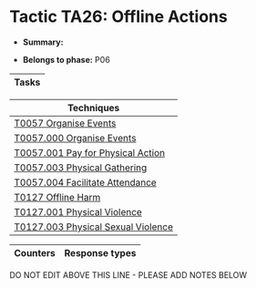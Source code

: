 # Tactic TA26: Offline Actions

* **Summary:** 

* **Belongs to phase:** P06



| Tasks |
| ----- |



| Techniques |
| ---------- |
| [T0057 Organise Events](../../generated_pages/techniques/T0057.md) |
| [T0057.000 Organise Events](../../generated_pages/techniques/T0057.000.md) |
| [T0057.001 Pay for Physical Action](../../generated_pages/techniques/T0057.001.md) |
| [T0057.003 Physical Gathering](../../generated_pages/techniques/T0057.003.md) |
| [T0057.004 Facilitate Attendance](../../generated_pages/techniques/T0057.004.md) |
| [T0127 Offline Harm](../../generated_pages/techniques/T0127.md) |
| [T0127.001 Physical Violence](../../generated_pages/techniques/T0127.001.md) |
| [T0127.003 Physical Sexual Violence](../../generated_pages/techniques/T0127.003.md) |



| Counters | Response types |
| -------- | -------------- |


DO NOT EDIT ABOVE THIS LINE - PLEASE ADD NOTES BELOW